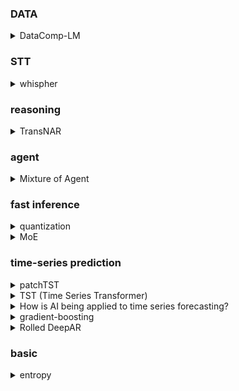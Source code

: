 
### DATA
<details>
  <summary>DataComp-LM</summary>

  - DataComp-LM: In search of the next generation of training sets for language models
  - controlled comparison LM을 위한 데이터 방법론들을 위한 벤치마크를 제공 (DCLM benchmark)
  - raw인 DCLM-pool부터 data 전처리 전략을 적용한 DCLM-BaseLine
  - 각 데이터 전처리 전략의 BEST 결과를 report (ex. For ECLM-Pool and remaining experiments, we use resiliparse to extract text)
</details>

### STT
<details>
  <summary>whispher</summary>

  - weakly large-scale supervised pretrained model
  - multi-task, multi-lingual -> robustness, generalization
  - (R) transcript-ese
    - 인터넷 transcript, audio 들을 모아 방대한 양의 데이터지만 기존 ASR 시스템들의 output도 포함하여 품질이 보장되지 않음
    - we developed many heuristics to detect and remove machine-generated transcripts from the training dataset.
  - Voxilingual107
    - spoken language detection dataset
    - youtube- title, description
    - 107 language
  - mel spectrum
    - 인간은 고주파일수록 민감하게 반응하고 쉽게 구분. 이런 특성을 spectrum에 반영
    - (B) 기계가 encoding하는건데 반영할 필요 있나
  - multitask training data
    - english transcription, any-to-english translation, non-english transcription, no speech
  - text normalization
    - 실제로 같은 의미, 문법이 다르게 처리되는 경우 방지 위해 eval 에서 standardization 처리해줌
    - whispher랑 같이 text normalization 로 개발. whispher에 특화돼 generalization 능력 잃었는지 확인위해 외부 text normalization 툴과 비교
  - superhuman performance in-distribution, subsuman performancec out-of-distribution
    - 기존 speech recongnition task에서 machine으로 측정할 때 인간이 측정하는 것보다 성능 높은 현상
    - speech recognition 분야에서 훈련된 모델들이 다른 세팅(ex. machine)에서 human eval보다 높게 나오는 현상
    - 인간은 out-of-distribution  generalization의 view로 평가하기 때문 (훈련 데이터에 대한 정도 없음)
  - librispeech
    - 1000시간의 audiobook data, clean/other version 있음
    - text, audio
  - (B) shifting the window
</details>

### reasoning
<details>
  <summary>TransNAR</summary>
  
  - 딥마인드 Transformers meet Neural Algorithmic Reasoners 
  - Transformer는 정확한 정보와 추론을 요구하는 algorithmic reasoning에 상대적으로 약한 성능을 보임
  - 이를 완화하기 위해 Transformer와 GNN을 결합한 architecture를 제안
  - GNN Node cross attention
</details>

### agent
<details>
  <summary>Mixture of Agent</summary>
  
  - 각 agent들의 답변을 aggregator가 취합/통일 하여 다름 layer로 넘김.이 과정을 몇 layer 반복
  - https://github.com/run-llama/llama_index/blob/main/llama-index-packs/llama-index-packs-mixture-of-agents/README.md
  ```
  from llama_index.core.llama_pack import download_llama_pack 
  # download and install dependencies
  MixtureOfAgentsPack = download_llama_pack(
      "MixtureOfAgentsPack", "./mixture_of_agents_pack"
  )
  ```
</details>

### fast inference
<details>
  <summary>quantization</summary>

  - Quantization infernece
    - AI 모델 bit 압축하여 메모리/속도 향상
    - 변경된 bit 따라 value(numeric) scale이 달라짐 (scale 상수) -> 양자화된 값, 역양자화된 값 모두 scale방식으로 구할 수 있음. 이때, scale로 나눠주면 또 float과 같은 bit이 필요하다고 생각할 수있지만 반올림하기에 quant bit으로 표현가능 (단 역양자화때 오차있음)
    - ex. FP32 -> INT8
  - PTQ (Post-Training Quant) 훈련후 양자화 (GPTQ, GGUF/GGML, AWQ)
  - QAT (Quant-aware Traing)
    - 훈련하면서 양자화
    - base model -> quant Forward -> loss -> no Quant gradient -> base model update
    - low bit 으로 처음부터 하는것보다 우수한가..
</details>
<details>
  <summary>
    MoE
  </summary>

  - LLM에서 next module (FFN) 을 통과하게 route([more] token)을 통해 부분 expert만 통과하도록 하는 기법
  - k개의 exxpert를 활용하고 싶다면 top k 의 logit으로 다시 softmax 후 FFN 결과들을 weighted sum
</details>

### time-series prediction
<details>
  <summary>patchTST</summary>

  - multivatriate timme series forecasting
    - 여러개의 종속변수
    - 논문에서 다루는 data 들이 multivariate 이지만 model은 하나의 모델로 univariate 형태로 독립적으로 다양한 variable을 학습 및 추론함
  - channel-independence
    - transformer 입력될 때 여러 변수들이 mixing(ex. TST 처럼) 되어 입력되지 않고 각각 따로 입력 및 출력됨
    - cross variable 학습이 안된다고 생각할 수 있지만 저자말로는 하나의 모델로 여러 변수를 학습해기에 각 변수 간 영향 끼친다고 함
  - subseries-level patch
    - timet 로 stride 기간 별로 묶어 embedding 하여 모델에 입력. local semantic을 학습하게 되고 attention 이 channel 독립적으로 되기에 computation and memory save
    - look back window를 늘려 long-history 봄
  - representation learning. ~= patch MLM
</details>
<details>
  <summary>
    TST (Time Series Transformer)
  </summary>

  - IBM KDD 2021
  - multivariate time series. 종속변수가 여러개인 시계열
    - 이 논문에서는 embedding 시 변수간 mixing 하는걸로 보임
  - learnable positional embedding, batch norm (outlier value mitigate), final representation X class n or 1 (regression)
  - unsupervised (self-suspervised) training. ~= MLM  but masked sequence.
</details>
<details>
  <summary>
    How is AI being applied to time series forecasting?
  </summary>

  - https://research.ibm.com/blog/AI-time-series-forecasting
  - models: TST(Time Series Transformer), PatchTST, PatchTSMixer, Tiny Time mixers
  - data: Monash Time Series Forecasting Repository (https://arxiv.org/pdf/2105.06643). open time-series repository. paper에 여러 시계열 데이터에 대한 baseline 성능 있음
</details>
<details>
  <summary>
    gradient-boosting
  </summary>

  - 의사결정 트리에서 잔차학습을 통해 regression 예측. 앙상블과 다르게 여러 모델이 이전 모델의 부족한 부분을 sequential하게 학습 (노드는 훈련시 loss, Information 여부따라 추가되는듯)
  - LightBGM의 경우 훈련시 의사결정 노드를 수직으로만 확장하여 영향이 큰 노드만 남아있음 -> 속도 향상
  - 아마존 수요예측에서 top-rank 모델들이 활용한 모델 https://www.kaggle.com/competitions/m5-forecasting-accuracy/overview
</details>
<details>
  <summary>
    Rolled DeepAR
  </summary>

  - Robust recurrent network model for intermittent time-series forecasting
  - teach forcing 없는 DeepAR. DeepAR 은 RNN 기반의 time-series forecasting 모델로 공변량을 입력한다. (teach forshing 없으면 error가 다음 inference에 전달 된다고 볼 수있으나, 본 논문에서는 high zero, intermittent data + 낮은 level(day) data sum -> high level (week) 이기에 augmentation 이자 robust 역할도 한다고 함
  - (B) tweedie distribution. EDMs의 일종으로 p param에 따라 포아송 분포가 되기도 함. p따라 zero 범위가 달라지는데, zero 값이 많은 m5 데이터셋을 훈련하기 위해 target distribution으로 적합하다고 함
  - sequential feature. 모델에 입력되는 순차정보들은 sales, price 등이 있고 raw값과 moving average, norm value by store.. 등이 입력됨
  - categorial feature. 카테고리 정보들은 nlp의 vocab과 같이 embedding table통해 입력됨
</details>

### basic
<details>
  <summary>
    entropy
  </summary>

  - entropy
    - 사건이 일어날 때의 정보량 기댓값으로, 모든 사건의 확률이 같을 때 가장 높은 엔트로피 가짐
    - I(x) = log 1/p(x) = -logp(x). 섀넌의 정보이론에서는 기본단위가 bit이기에 정보량을 필요 비트로 나타냄 -> log_2로 얻을 수있음 . -log2_2 = 1bit 필요
  - cross entropy
    - 정답 분포 p를 통해 학습하는 분포 Q의 정보량을 줄이고자 한다.
    - sum p(x) log Q(x)
  - perplexity
    - 언어모델의 성능 평가 metric중 하나로 문장 길이로 norm된 확률값.
    - root_n(1/p(i) + p(i-1)...p)
    - 사건이 발생할 확률(정보량)을 sequential하게 측정한다는 점에서 entropy 개념과 관계있음

  - BM25
    - 검색하는 Query와 다른 문서들의 연관성을 평가하는 알고리즘
    - TF-IDF (Term-frequency(문성 D에서 q의 frequency) Inverse-document frequency(전체문서에서 word count)
    - score (document,query) = n sum(q) IDF(q) * TF norm
</details>
